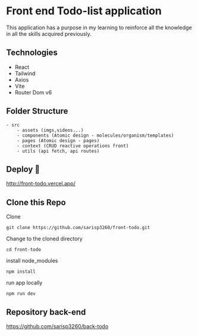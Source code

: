 # Front end Todo-list application

This application has a purpose in my learning to reinforce all the knowledge in all the skills acquired previously.

## Technologies

- React
- Tailwind
- Axios
- Vite
- Router Dom v6

## Folder Structure

    - src
        - assets (imgs,videos...)
        - components (Atomic design - molecules/organism/templates)
        - pages (Atomic design - pages)
        - context (CRUD reactive operations front)
        - utils (api fetch, api routes)

## Deploy :rocket:

 http://front-todo.vercel.app/
 
 ## Clone this Repo
 
 Clone
 ```
 git clone https://github.com/sarisp3260/front-todo.git
 ```
 Change to the cloned directory 
 ```
 cd front-todo
 ```
 install node_modules
 ```
 npm install
 ```
 run app locally
 ```
 npm run dev
 ```
 
 ## Repository back-end
 
 https://github.com/sarisp3260/back-todo

